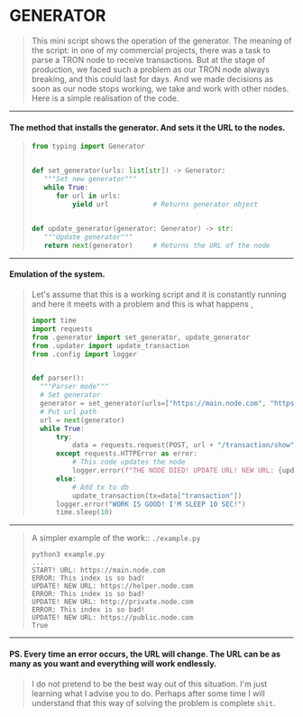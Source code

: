 # GENERATOR

> This mini script shows the operation of the generator. The meaning of the script: in one 
> of my commercial projects, there was a task to parse a TRON node to receive transactions. 
> But at the stage of production, we faced such a problem as our TRON node always breaking,
> and this could last for days. And we made decisions as soon as our node stops working, 
> we take and work with other nodes. Here is a simple realisation of the code.

---

#### The method that installs the generator. And sets it the URL to the nodes.
>```python
> from typing import Generator
>
>
> def set_generator(urls: list[str]) -> Generator:
>    """Set new generator"""
>    while True: 
>       for url in urls:
>           yield url           # Returns generator object
> 
>    
> def update_generator(generator: Generator) -> str:
>    """Update generator"""
>    return next(generator)     # Returns the URL of the node
>
> ```

----

#### Emulation of the system.
>Let's assume that this is a working script and it is constantly running and here 
> it meets with a problem and this is what happens
,
> ```python
> import time
> import requests
> from .generator import set_generator, update_generator
> from .updater import update_transaction
> from .config import logger
> 
>
> def parser():
>   """Parser mode"""
>   # Set generator
>   generator = set_generator(urls=["https://main.node.com", "https://helper.node.com", ...])
>   # Put url path 
>   url = next(generator)
>   while True:
>       try:
>           data = requests.request(POST, url + "/transaction/show", json={...})
>       except requests.HTTPError as error:
>           # This code updates the node
>           logger.error(f"THE NODE DIED! UPDATE URL! NEW URL: {update_generator(generator)}")
>       else:
>           # Add tx to db
>           update_transaction(tx=data["transaction"])
>       logger.error("WORK IS GOOD! I'M SLEEP 10 SEC!")
>       time.sleep(10)
>
> ```

-----

> A simpler example of the work:: `./example.py`
> ```shell
> python3 example.py 
> ...
> START! URL: https://main.node.com
> ERROR: This index is so bad!
> UPDATE! NEW URL: https://helper.node.com
> ERROR: This index is so bad!
> UPDATE! NEW URL: http://private.node.com
> ERROR: This index is so bad!
> UPDATE! NEW URL: https://public.node.com
> True
> ```

----
#### PS. Every time an error occurs, the URL will change. The URL can be as many as you want and everything will work endlessly.

> I do not pretend to be the best way out of this situation. I'm just learning what I advise you to do. Perhaps after 
> some time I will understand that this way of solving the problem is complete `shit`.